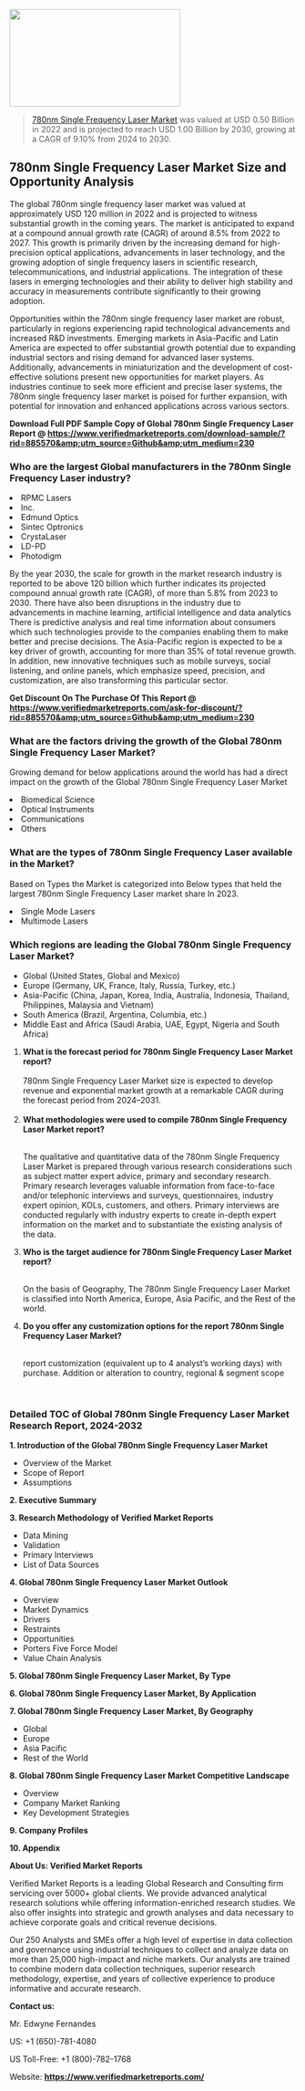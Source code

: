 <img src="https://ffe5etoiles.com/wp-content/uploads/2024/12/MST1-300x171.png" alt="" width="300" height="171" class="alignnone size-medium wp-image-20088" /><blockquote><p><p><a href="https://www.verifiedmarketreports.com/download-sample/?rid=885570&utm_source=Github&utm_medium=230" target="_blank">780nm Single Frequency Laser Market</a> was valued at USD 0.50 Billion in 2022 and is projected to reach USD 1.00 Billion by 2030, growing at a CAGR of 9.10% from 2024 to 2030.</p></blockquote><p><h2>780nm Single Frequency Laser Market Size and Opportunity Analysis</h2> <p>The global 780nm single frequency laser market was valued at approximately USD 120 million in 2022 and is projected to witness substantial growth in the coming years. The market is anticipated to expand at a compound annual growth rate (CAGR) of around 8.5% from 2022 to 2027. This growth is primarily driven by the increasing demand for high-precision optical applications, advancements in laser technology, and the growing adoption of single frequency lasers in scientific research, telecommunications, and industrial applications. The integration of these lasers in emerging technologies and their ability to deliver high stability and accuracy in measurements contribute significantly to their growing adoption.</p> <p>Opportunities within the 780nm single frequency laser market are robust, particularly in regions experiencing rapid technological advancements and increased R&D investments. Emerging markets in Asia-Pacific and Latin America are expected to offer substantial growth potential due to expanding industrial sectors and rising demand for advanced laser systems. Additionally, advancements in miniaturization and the development of cost-effective solutions present new opportunities for market players. As industries continue to seek more efficient and precise laser systems, the 780nm single frequency laser market is poised for further expansion, with potential for innovation and enhanced applications across various sectors.</p> </p><p class=""><strong>Download Full PDF Sample Copy of Global 780nm Single Frequency Laser Report @ <a href="https://www.verifiedmarketreports.com/download-sample/?rid=885570&amp;utm_source=Github&amp;utm_medium=230" target="_blank">https://www.verifiedmarketreports.com/download-sample/?rid=885570&amp;utm_source=Github&amp;utm_medium=230</a></strong></p><h3 id="" class="">Who are the largest Global manufacturers in the 780nm Single Frequency Laser industry?</h3><p><li>RPMC Lasers</li><li> Inc.</li><li> Edmund Optics</li><li> Sintec Optronics</li><li> CrystaLaser</li><li> LD-PD</li><li> Photodigm</li></p><div class=""><div class="" dir="" data-message-author-role="" data-message-id="" data-message-model-slug=""><div class=""><div class=""><div class=""><div class="" dir="" data-message-author-role="" data-message-id="" data-message-model-slug=""><div class=""><div class=""><p>By the year 2030, the scale for growth in the market research industry is reported to be above 120 billion which further indicates its projected compound annual growth rate (CAGR), of more than 5.8% from 2023 to 2030. There have also been disruptions in the industry due to advancements in machine learning, artificial intelligence and data analytics There is predictive analysis and real time information about consumers which such technologies provide to the companies enabling them to make better and precise decisions. The Asia-Pacific region is expected to be a key driver of growth, accounting for more than 35% of total revenue growth. In addition, new innovative techniques such as mobile surveys, social listening, and online panels, which emphasize speed, precision, and customization, are also transforming this particular sector.</p><p><strong>Get Discount On The Purchase Of This Report @&nbsp; <a href="https://www.verifiedmarketreports.com/ask-for-discount/?rid=885570&amp;utm_source=Github&amp;utm_medium=230" target="_blank">https://www.verifiedmarketreports.com/ask-for-discount/?rid=885570&amp;utm_source=Github&amp;utm_medium=230</a></strong></p></div></div></div></div></div></div></div></div><h3 id="" class="">What are the factors driving the growth of the Global 780nm Single Frequency Laser Market?</h3><p id="" class="">Growing demand for below applications around the world has had a direct impact on the growth of the Global 780nm Single Frequency Laser Market</p><p id="" class=""><li>Biomedical Science</li><li> Optical Instruments</li><li> Communications</li><li> Others</li></p><h3 id="" class="">What are the types of 780nm Single Frequency Laser available in the Market?</h3><p id="" class="">Based on Types the Market is categorized into Below types that held the largest 780nm Single Frequency Laser market share In 2023.</p><p id="" class=""><li>Single Mode Lasers</li><li> Multimode Lasers</li></p><h3 id="" class="">Which regions are leading the Global 780nm Single Frequency Laser Market?</h3><ul><li>Global (United States, Global and Mexico)</li><li>Europe (Germany, UK, France, Italy, Russia, Turkey, etc.)</li><li>Asia-Pacific (China, Japan, Korea, India, Australia, Indonesia, Thailand, Philippines, Malaysia and Vietnam)</li><li>South America (Brazil, Argentina, Columbia, etc.)</li><li>Middle East and Africa (Saudi Arabia, UAE, Egypt, Nigeria and South Africa)</li></ul><p><ol><li><strong>What is the forecast period for 780nm Single Frequency Laser Market report?<br /></strong><br /><span data-sheets-root="1" data-sheets-value="{&quot;1&quot;:2,&quot;2&quot;:&quot;XXXX size is expected to develop revenue and exponential market growth at a remarkable CAGR during the forecast period from 2024&ndash;2030.&quot;}" data-sheets-userformat="{&quot;2&quot;:12674,&quot;4&quot;:{&quot;1&quot;:2,&quot;2&quot;:16776960},&quot;10&quot;:2,&quot;11&quot;:0,&quot;15&quot;:&quot;Arial&quot;,&quot;16&quot;:12}">780nm Single Frequency Laser Market size is expected to develop revenue and exponential market growth at a remarkable CAGR during the forecast period from 2024&ndash;2031.</span><br /><br /></li><li><strong>What methodologies were used to compile 780nm Single Frequency Laser Market report?<br /><br /></strong><p>The qualitative and quantitative data of the&nbsp;780nm Single Frequency Laser Market is prepared through various research considerations such as subject matter expert advice, primary and secondary research. Primary research leverages valuable information from face-to-face and/or telephonic interviews and surveys, questionnaires, industry expert opinion, KOLs, customers, and others. Primary interviews are conducted regularly with industry experts to create in-depth expert information on the market and to substantiate the existing analysis of the data.&nbsp;</p></li><li><strong>Who is the target audience for 780nm Single Frequency Laser Market report?<br /><br /></strong><p>On the basis of Geography, The&nbsp;780nm Single Frequency Laser Market is classified into North America, Europe, Asia Pacific, and the Rest of the world.</p></li><li><strong>Do you offer any customization options for the report 780nm Single Frequency Laser Market?<br /><br /></strong><p>report customization (equivalent up to 4 analyst&rsquo;s working days) with purchase. Addition or alteration to country, regional &amp; segment scope</p><p>&nbsp;</p></li></ol></p><h3 id="" class="">Detailed TOC of Global 780nm Single Frequency Laser Market Research Report, 2024-2032</h3><p id="" class=""><strong>1. Introduction of the Global 780nm Single Frequency Laser Market</strong></p><ul><li>Overview of the Market</li><li>Scope of Report</li><li>Assumptions</li></ul><p id="" class=""><strong>2. Executive Summary</strong></p><p id="" class=""><strong>3. Research Methodology of&nbsp;Verified Market Reports</strong></p><ul><li>Data Mining</li><li>Validation</li><li>Primary Interviews</li><li>List of Data Sources</li></ul><p id="" class=""><strong>4. Global 780nm Single Frequency Laser Market Outlook</strong></p><ul><li>Overview</li><li>Market Dynamics</li><li>Drivers</li><li>Restraints</li><li>Opportunities</li><li>Porters Five Force Model</li><li>Value Chain Analysis</li></ul><p id="" class=""><strong>5. Global 780nm Single Frequency Laser Market, By&nbsp;Type</strong></p><p id="" class=""><strong>6. Global 780nm Single Frequency Laser Market, By Application</strong></p><p id="" class=""><strong>7. Global 780nm Single Frequency Laser Market, By Geography</strong></p><ul><li>Global</li><li>Europe</li><li>Asia Pacific</li><li>Rest of the World</li></ul><p id="" class=""><strong>8. Global 780nm Single Frequency Laser Market Competitive Landscape</strong></p><ul><li>Overview</li><li>Company Market Ranking</li><li>Key Development Strategies</li></ul><p id="" class=""><strong>9. Company Profiles</strong></p><p id="" class=""><strong>10. Appendix</strong></p><p id="" class=""><strong>About Us: Verified Market Reports</strong></p><p id="" class="">Verified Market Reports is a leading Global Research and Consulting firm servicing over 5000+ global clients. We provide advanced analytical research solutions while offering information-enriched research studies. We also offer insights into strategic and growth analyses and data necessary to achieve corporate goals and critical revenue decisions.</p><p id="" class="">Our 250 Analysts and SMEs offer a high level of expertise in data collection and governance using industrial techniques to collect and analyze data on more than 25,000 high-impact and niche markets. Our analysts are trained to combine modern data collection techniques, superior research methodology, expertise, and years of collective experience to produce informative and accurate research.</p><p id="" class=""><strong>Contact us:</strong></p><p id="" class="">Mr. Edwyne Fernandes</p><p id="" class="">US: +1 (650)-781-4080</p><p id="" class="">US Toll-Free: +1 (800)-782-1768</p><p id="" class="">Website: <a target="" data-test-app-aware-link=""><strong>https://www.verifiedmarketreports.com/</strong></a></p>
